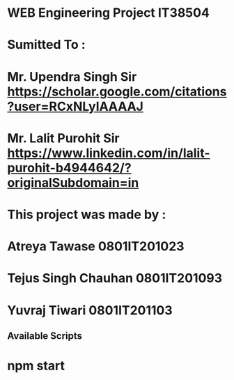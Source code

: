 # WEB Engineering Project IT38504

# Sumitted To : 
# Mr. Upendra Singh Sir https://scholar.google.com/citations?user=RCxNLyIAAAAJ
# Mr. Lalit Purohit Sir https://www.linkedin.com/in/lalit-purohit-b4944642/?originalSubdomain=in

# This project was made by : 

# Atreya Tawase 0801IT201023
# Tejus Singh Chauhan 0801IT201093
# Yuvraj Tiwari 0801IT201103

## Available Scripts
# npm start

